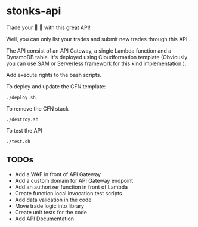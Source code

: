 # stonks-api
Trade your :gem: :raised_hands: with this great API!

Well, you can only list your trades and submit new trades through this API...

The API consist of an API Gateway, a single Lambda function and a DynamoDB table. It's deployed using Cloudformation template (Obviously you can use SAM or Serverless framework for this kind implementation.).

Add execute rights to the bash scripts.

To deploy and update the CFN template:
```
./deploy.sh
```
To remove the CFN stack
```
./destroy.sh
```
To test the API
```
./test.sh
```

## TODOs
- Add a WAF in front of API Gateway
- Add a custom domain for API Gateway endpoint
- Add an authorizer function in front of Lambda
- Create function local invocation test scripts
- Add data validation in the code
- Move trade logic into library
- Create unit tests for the code
- Add API Documentation
